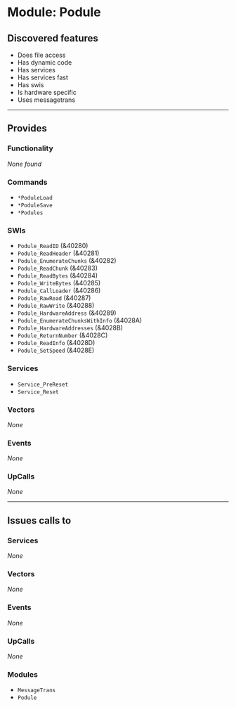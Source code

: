 # Module: Podule

## Discovered features


* Does file access
* Has dynamic code
* Has services
* Has services fast
* Has swis
* Is hardware specific
* Uses messagetrans

---

## Provides

### Functionality


*None found*

### Commands


* `*PoduleLoad`
* `*PoduleSave`
* `*Podules`


### SWIs


* `Podule_ReadID` (&40280)
* `Podule_ReadHeader` (&40281)
* `Podule_EnumerateChunks` (&40282)
* `Podule_ReadChunk` (&40283)
* `Podule_ReadBytes` (&40284)
* `Podule_WriteBytes` (&40285)
* `Podule_CallLoader` (&40286)
* `Podule_RawRead` (&40287)
* `Podule_RawWrite` (&40288)
* `Podule_HardwareAddress` (&40289)
* `Podule_EnumerateChunksWithInfo` (&4028A)
* `Podule_HardwareAddresses` (&4028B)
* `Podule_ReturnNumber` (&4028C)
* `Podule_ReadInfo` (&4028D)
* `Podule_SetSpeed` (&4028E)


### Services


* `Service_PreReset`
* `Service_Reset`


### Vectors


*None*


### Events


*None*


### UpCalls


*None*


---

## Issues calls to

### Services


*None*


### Vectors


*None*


### Events


*None*


### UpCalls


*None*


### Modules


* `MessageTrans`
* `Podule`


